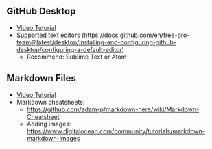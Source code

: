 ## GitHub Desktop
* [Video Tutorial](https://www.youtube.com/watch?v=ci3W1T88mzw "Video Tutorial")
* Supported text editors (https://docs.github.com/en/free-pro-team@latest/desktop/installing-and-configuring-github-desktop/configuring-a-default-editor)
	* Recommend: Sublime Text or Atom 

## Markdown Files
* [Video Tutorial](https://www.youtube.com/watch?v=yXY3f9jw7fg "Video Tutorial")
* Markdown cheatsheets:
	* https://github.com/adam-p/markdown-here/wiki/Markdown-Cheatsheet
	* Adding images: https://www.digitalocean.com/community/tutorials/markdown-markdown-images

